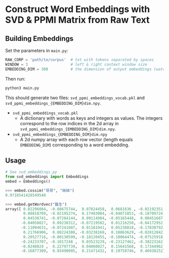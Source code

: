 # Construct Word Embeddings with SVD & PPMI Matrix from Raw Text

## Building Embeddings

Set the parameters in `main.py`:

```python
RAW_CORP = 'path/to/corpus'  # txt with tokens separated by spaces
WINDOW = 3                   # left & right context window size
EMBEDDING_DIM = 300          # the dimension of output embeddings (watch for memory limits)
```

Then run:

```bash
python3 main.py
```

This should generate two files: `svd_ppmi_embeddings_vocab.pkl` and `svd_ppmi_embeddings_{EMBEDDING_DIM}dim.npy`.

- `svd_ppmi_embeddings_vocab.pkl`
    - A dictionary with words as keys and integers as values. The integers correspond to the row indices in the 2d array in `svd_ppmi_embeddings_{EMBEDDING_DIM}dim.npy`.
- `svd_ppmi_embeddings_{EMBEDDING_DIM}dim.npy`
    - A 2d numpy array with each row vector (length equals `EMBEDDING_DIM`) corresponding to a word embedding.


## Usage

```python
# See svd_embeddings.py
from svd_embeddings import Embeddings
embed = Embeddings()

>>> embed.cossim("哥哥", "姊姊")
0.9718541428549548

>>> embed.getWordvec("醫生")
array([ 0.02296084, -0.08675744,  0.07824458,  0.0681636 , -0.02192351,
        0.08818709, -0.02195274,  0.17403084, -0.04071053, -0.18709724,
        0.04536741, -0.07284144,  0.09114984, -0.05165448,  0.00451687,
       -0.04058027,  0.09230312, -0.07219502,  0.01216258, -0.04172952,
       -0.11094631, -0.07241607,  0.01181941,  0.05238818, -0.17830793,
        0.21766906,  0.08224388, -0.03238169,  0.10863629, -0.02812842,
        0.20527716, -0.00130599, -0.18120455, -0.10064474, -0.07525918,
       -0.24233707, -0.1017248 ,  0.03523229, -0.23127462, -0.30223162,
       -0.0248824 ,  0.22797739,  0.04060027,  0.15641568,  0.17344962,
       -0.16877309,  0.03490095,  0.21471432,  0.19750746,  0.46938252])
```